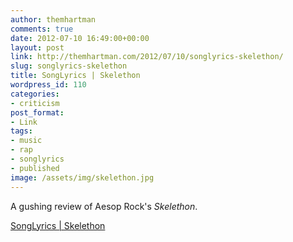 ```yaml
---
author: themhartman
comments: true
date: 2012-07-10 16:49:00+00:00
layout: post
link: http://themhartman.com/2012/07/10/songlyrics-skelethon/
slug: songlyrics-skelethon
title: SongLyrics | Skelethon
wordpress_id: 110
categories:
- criticism
post_format:
- Link
tags:
- music
- rap
- songlyrics
- published
image: /assets/img/skelethon.jpg
---
```


A gushing review of Aesop Rock's _Skelethon_.

[SongLyrics | Skelethon](http://www.songlyrics.com/news/album-reviews/album-review-aesop-rock-skelethon/)
